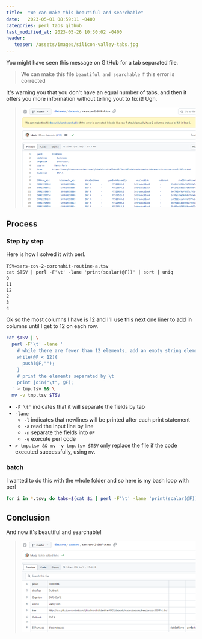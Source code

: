 ```yaml
---
title:  "We can make this beautiful and searchable"
date:   2023-05-01 08:59:11 -0400
categories: perl tabs github
last_modified_at: 2023-05-26 10:30:02 -0400
header:
   teaser: /assets/images/silicon-valley-tabs.jpg
---
```


You might have seen this message on GitHub for a tab separated file.

> We can make this file `beautiful and searchable` if this error is corrected

It's warning you that you don't have an equal number of tabs, and then it offers you more information without telling yout to fix it!  Ugh.

> ![screenshot of github saying "we can make this file beautiful and searchable](/assets/images/beautiful-and-searchable.png)

## Process

### Step by step

Here is how I solved it with perl.

```plaintext
TSV=sars-cov-2-coronahit-routine-a.tsv
cat $TSV | perl -F'\t' -lane 'print(scalar(@F))' | sort | uniq 
0
11
12
2
3
4
```

Ok so the most columns I have is 12 and I'll use this next one liner to add in columns until I get to 12 on each row.

```bash
cat $TSV | \
  perl -F'\t' -lane '
    # while there are fewer than 12 elements, add an empty string element
    while(@F < 12){
      push(@F,"");
    }
    # print the elements separated by \t
    print join("\t", @F);
  ' > tmp.tsv && \
  mv -v tmp.tsv $TSV
```

* `-F'\t'` indicates that it will separate the fields by tab
* `-lane`
  * `-l` indicates that newlines will be printed after each print statement
  * `-a` read the input line by line
  * `-n` separate the fields into `@F`
  * `-e` execute perl code
* `> tmp.tsv && mv -v tmp.tsv $TSV` only replace the file if the code executed successfully, using `mv`.

### batch

I wanted to do this with the whole folder and so here is my bash loop with perl

```bash
for i in *.tsv; do tabs=$(cat $i | perl -F'\t' -lane 'print(scalar(@F))' | sort | uniq | sort -nr | head -n 1); cat $i | perl -F'\t' -lane 'while(@F < '$tabs'){push(@F,"");} print join("\t", @F);' > tmp.tsv && mv -v tmp.tsv $i; done;

```

## Conclusion

And now it's beautiful and searchable!

> ![screenshot of github spreadsheet interface](/assets/images/beautiful-and-searchable-tabs.png)
